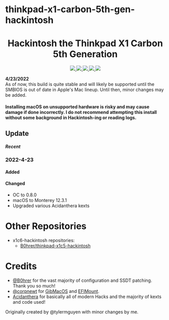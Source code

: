# thinkpad-x1-carbon-5th-gen-hackintosh
<h1 align="center"> Hackintosh the Thinkpad X1 Carbon 5th Generation </h1>

<p align="center">
<a href="https://www.apple.com/macos/big-sur/">
  <img src="https://img.shields.io/badge/macOS-Monterey_v12.3.1-red.svg"/> </a>
<a href="https://github.com/acidanthera/OpenCorePkg">
  <img src="https://img.shields.io/badge/OpenCore-0.8.0-12AED6"/> </a>
<a href="https://github.com/tylernguyen/x1c6-hackintosh/issues"> 
  <img src="https://img.shields.io/github/issues/tylernguyen/x1c6-hackintosh"/> </a>
<a href="https://github.com/tylernguyen/x1c6-hackintosh/commits/master"> 
  <img src="https://img.shields.io/github/last-commit/tylernguyen/x1c6-hackintosh"/> </a>
<a href="https://github.com/tylernguyen/x1c6-hackintosh/issues?q=is%3Aissue+label%3A%22help+wanted%22+is%3Aclosed">
  <img src="https://img.shields.io/badge/need%20help-2-blue"/> </a>
</p>

**4/23/2022**  
As of now, this build is quite stable and will likely be supported until the SMBIOS is out of date in Apple's Mac lineup. Until then, minor changes may be added.

#### Installing macOS on unsupported hardware is risky and may cause damage if done incorrectly. I do **not** recommend attempting this install without some background in Hackintosh-ing or reading logs.



## Update

##### Recent

### 2022-4-23

#### Added

#### Changed
- OC to 0.8.0
- macOS to Monterey 12.3.1
- Upgraded various Acidanthera kexts

# Other Repositories

- x1c6-hackintosh repositories:
  - [B0hrer/thinkpad-x1c5-hackintosh](https://github.com/B0hrer/thinkpad-x1c5-hackintosh)
 
# Credits

- [@B0hrer](https://github.com/B0hrer/thinkpad-x1c5-hackintosh) for the vast majority of configuration and SSDT patching. Thank you so much!
- [@corpnewt](https://github.com/corpnewt) for [GibMacOS](https://github.com/corpnewt/gibMacOS) and [EFIMount](https://github.com/corpnewt/MountEFI).
- [Acidanthera](https://github.com/acidanthera) for basically all of modern Hacks and the majority of kexts and code used!

Originally created by @tylermguyen with minor changes by me.
